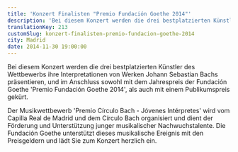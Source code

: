 ```yaml
---
title: 'Konzert Finalisten "Premio Fundación Goethe 2014"'
description: 'Bei diesem Konzert werden die drei bestplatzierten Künstler des Wettbewerbs ihre Interpretationen von Werken Johann Sebastian Bachs präsentieren'
translationKey: 213
customSlug: konzert-finalisten-premio-fundacion-goethe-2014
city: Madrid
date: 2014-11-30 19:00:00
---
```


Bei diesem Konzert werden die drei bestplatzierten Künstler des Wettbewerbs ihre Interpretationen von Werken Johann Sebastian Bachs präsentieren, und im Anschluss sowohl mit dem Jahrespreis der Fundación Goethe 'Premio Fundación Goethe 2014', als auch mit einem Publikumspreis gekürt.

Der Musikwettbewerb 'Premio Círculo Bach - Jóvenes Intérpretes' wird vom Capilla Real de Madrid und dem Círculo Bach organisiert und dient der Förderung und Unterstützung junger musikalischer Nachwuchstalente. Die Fundación Goethe unterstützt dieses musikalische Ereignis mit den Preisgeldern und lädt Sie zum Konzert herzlich ein.
